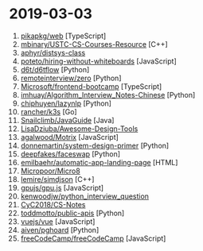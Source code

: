 # 2019-03-03

1. [pikapkg/web](https://github.com/pikapkg/web "📦 ✨ Install npm dependencies that run directly in the browser. No Browserify, Webpack or import maps required.") [TypeScript]
2. [mbinary/USTC-CS-Courses-Resource](https://github.com/mbinary/USTC-CS-Courses-Resource "❤️中国科学技术大学计算机学院课程资源(https://mbinary.xyz/ustc-cs/)") [C++]
3. [aphyr/distsys-class](https://github.com/aphyr/distsys-class "Class materials for a distributed systems lecture series") 
4. [poteto/hiring-without-whiteboards](https://github.com/poteto/hiring-without-whiteboards "⭐️ Companies that don't have a broken hiring process") [JavaScript]
5. [d6t/d6tflow](https://github.com/d6t/d6tflow "Python library for building highly effective data science workflows") [Python]
6. [remoteinterview/zero](https://github.com/remoteinterview/zero "Zero is a web server to simplify web development.") [Python]
7. [Microsoft/frontend-bootcamp](https://github.com/Microsoft/frontend-bootcamp "Frontend Workshop from HTML/CSS/JS to TypeScript/React/Redux") [TypeScript]
8. [imhuay/Algorithm_Interview_Notes-Chinese](https://github.com/imhuay/Algorithm_Interview_Notes-Chinese "2018/2019/校招/春招/秋招/算法/机器学习(Machine Learning)/深度学习(Deep Learning)/自然语言处理(NLP)/C/C++/Python/面试笔记") [Python]
9. [chiphuyen/lazynlp](https://github.com/chiphuyen/lazynlp "Library to scrape and clean web pages to create massive datasets.") [Python]
10. [rancher/k3s](https://github.com/rancher/k3s "Lightweight Kubernetes. 5 less than k8s.") [Go]
11. [Snailclimb/JavaGuide](https://github.com/Snailclimb/JavaGuide "【Java学习+面试指南】 一份涵盖大部分Java程序员所需要掌握的核心知识。") [Java]
12. [LisaDziuba/Awesome-Design-Tools](https://github.com/LisaDziuba/Awesome-Design-Tools "The best design tools for everything.") 
13. [agalwood/Motrix](https://github.com/agalwood/Motrix "A full-featured download manager.") [JavaScript]
14. [donnemartin/system-design-primer](https://github.com/donnemartin/system-design-primer "Learn how to design large-scale systems. Prep for the system design interview. Includes Anki flashcards.") [Python]
15. [deepfakes/faceswap](https://github.com/deepfakes/faceswap "Non official project based on original /r/Deepfakes thread. Many thanks to him!") [Python]
16. [emilbaehr/automatic-app-landing-page](https://github.com/emilbaehr/automatic-app-landing-page "A Jekyll theme for automatically generating and deploying landing page sites for mobile apps.") [HTML]
17. [Micropoor/Micro8](https://github.com/Micropoor/Micro8 "Gitbook") 
18. [lemire/simdjson](https://github.com/lemire/simdjson "Parsing gigabytes of JSON per second") [C++]
19. [gpujs/gpu.js](https://github.com/gpujs/gpu.js "GPU Accelerated JavaScript") [JavaScript]
20. [kenwoodjw/python_interview_question](https://github.com/kenwoodjw/python_interview_question "关于python的面试题") 
21. [CyC2018/CS-Notes](https://github.com/CyC2018/CS-Notes "😋 技术面试必备基础知识") 
22. [toddmotto/public-apis](https://github.com/toddmotto/public-apis "A collective list of free APIs for use in software and web development.") [Python]
23. [vuejs/vue](https://github.com/vuejs/vue "🖖 Vue.js is a progressive, incrementally-adoptable JavaScript framework for building UI on the web.") [JavaScript]
24. [aiven/pghoard](https://github.com/aiven/pghoard "PostgreSQL backup and restore service") [Python]
25. [freeCodeCamp/freeCodeCamp](https://github.com/freeCodeCamp/freeCodeCamp "The https://www.freeCodeCamp.org open source codebase and curriculum. Learn to code for free together with millions of people.") [JavaScript]
